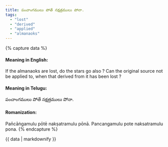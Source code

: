 ```yaml
---
title: పంచాంగములు పోతే నక్షత్రములు పోనా.
tags:
  - "lost"
  - "derived"
  - "applied"
  - "almanaoks"
---
```


{% capture data %}
#### Meaning in English:
If the almanaoks are lost, do the stars go also ?
Can the original source not be applied to, when that derived from it has been lost ?

#### Meaning in Telugu:
పంచాంగములు పోతే నక్షత్రములు పోనా.

#### Romanization:
Pan̄cāṅgamulu pōtē nakṣatramulu pōnā.
Pancangamulu pote naksatramulu pona.
{% endcapture %}

{{ data | markdownify }}

